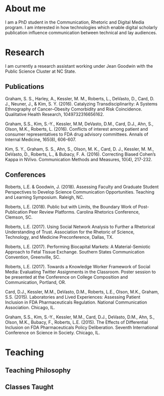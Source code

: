 # About me
I am a PhD student in the Communication, Rhetoric and Digital Media program. I am interested in how technologies which enable digital scholarly publication influence communication between technical and lay audiences.
# Research
I am currently a research assistant working under Jean Goodwin with the Public Science Cluster at NC State. 
## Publications
Graham, S. S., Harley, A., Kessler, M. M., Roberts, L., DeVasto, D., Card, D. J., Neuner, J., & Kim, S. Y. (2016). Catalyzing Transdisciplinarity: A Systems Ethnography of Cancer–Obesity Comorbidity and Risk Coincidence. Qualitative Health Research, 1049732316656162.

Graham, S.S., Kim, S.-Y., Kessler, M.M, DeVasto, D.M., Card, D.J., Ahn, S., Olson, M.K., Roberts, L. (2016). Conflicts of interest among patient and consumer representatives to FDA drug advisory committees. Annals of Internal Medicine, 165(8), 606-607.

Kim, S. Y., Graham, S. S., Ahn, S., Olson, M. K., Card, D. J., Kessler, M. M., DeVasto, D., Roberts, L., & Bubacy, F. A. (2016). Correcting Biased Cohen’s Kappa in NVivo. Communication Methods and Measures, 10(4), 217-232.
## Conferences
Roberts, L.E. & Goodwin, J. (2018). Assessing Faculty and Graduate Student Perspectives to Develop Science Communication Opportunities. Teaching and Learning Symposium. Raleigh, NC.

Roberts, L.E. (2018). Public but with Limits, the Boundary Work of Post-Publication Peer Review Platforms. Carolina Rhetorics Conference, Clemson, SC. 

Roberts, L.E. (2017). Using Social Network Analysis to Further a Rhetorical Understanding of Trust. Association for the Rhetoric of Science, Technology, and Medicine Preconference, Dallas, TX. 

Roberts, L.E. (2017). Performing Biocapital Markets: A Material-Semiotic Approach to Fetal Tissue Exchange. Southern States Communication Convention, Greenville, SC. 

Roberts, L.E. (2017). Towards a Knowledge Worker Framework of Social Media: Evaluating Twitter Assignments in the Classroom. Poster session to be presented at the Conference on College Composition and Communication, Portland, OR.

Card, D.J., Kessler, M.M., DeVasto, D.M., Roberts, L.E., Olson, M.K., Graham, S.S. (2015). Laboratories and Lived Experiences: Assessing Patient Inclusion in FDA Pharmaceuticals Regulation. National Communication Association. Chicago, IL.

Graham, S.S., Kim, S.-Y., Kessler, M.M., Card, D.J., DeVasto, D.M., Ahn, S., Olson, M.K., Bubacy, F., Roberts, L.E. (2015). The Effects of Differential Inclusion on FDA Pharmaceuticals Policy Deliberation. Seventh International Conference on Science in Society. Chicago, IL.
# Teaching
## Teaching Philosophy
## Classes Taught

